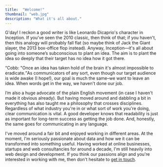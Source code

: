 ```yaml
---
title:  "Welcome!"
thumbnail: "web.jpg"
description: "What it's all about."
---
```


G'day! I reckon a good writer is like Leonardo Dicaprio's character in Inception. If you've seen the 2010 classic, then think of that; if you haven't, then this analogy will probably fall flat (so maybe think of Jack the Giant slayer, the 2013 box-office flop instead). Anyway, Inception—it's all about going into someone’s subconscious to plant an idea. The aim is to plant the idea so deeply that their target has no idea how it got there.

<p><q class="decoration">Cobb: "Once an idea has taken hold of the brain it's almost impossible to eradicate.</q>As communicators of any sort, even though our target audience is wide awake (I hope!), our goal is much the same–we want to leave an idea. When words get in the way, we haven't done our job.</p>

I’m also a huge advocate of the plain English movement (in case I haven't made it obvious already). But having moved around and dabbling a bit in everything has also taught me a philosophy that crosses disciplines. Regardless of what industry you're in or what sort of work you're doing, clear communication is vital. A good developer knows that readability is just as important for long-term success as getting the job done. And, honestly, the same goes for communicating in any language.

I've moved around a fair bit and enjoyed working in different areas. At the moment, I'm seriously passionate about data and how we it can be transformed into something useful. Having worked at online businesses, startups and web consultancies for around a decade, I'm still heavily into web design and development. If you think our passions align and you're interested in working with me, then don't hesitate to <a href="/contact">get in touch</a>.
